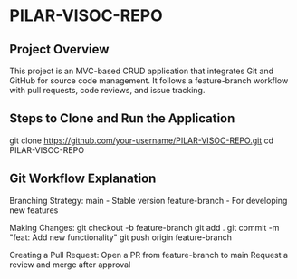 # PILAR-VISOC-REPO
## Project Overview
This project is an MVC-based CRUD application that integrates Git and GitHub for source code management. It follows a feature-branch workflow with pull requests, code reviews, and issue tracking.

## Steps to Clone and Run the Application
git clone https://github.com/your-username/PILAR-VISOC-REPO.git
cd PILAR-VISOC-REPO

## Git Workflow Explanation
Branching Strategy:
   main - Stable version
   feature-branch - For developing new features
   
Making Changes:
   git checkout -b feature-branch
   git add .
   git commit -m "feat: Add new functionality"
   git push origin feature-branch
   
Creating a Pull Request:
   Open a PR from feature-branch to main
   Request a review and merge after approval
